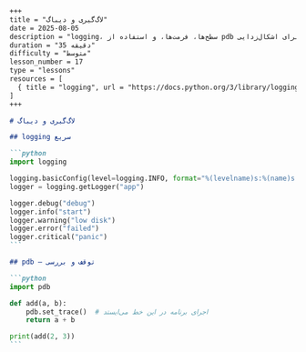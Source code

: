 ````markdown
+++
title = "لاگ‌گیری و دیباگ"
date = 2025-08-05
description = "logging، سطح‌ها، فرمت‌ها، و استفاده از pdb برای اشکال‌زدایی"
duration = "35 دقیقه"
difficulty = "متوسط"
lesson_number = 17
type = "lessons"
resources = [
  { title = "logging", url = "https://docs.python.org/3/library/logging.html" }
]
+++

# لاگ‌گیری و دیباگ

## logging سریع

```python
import logging

logging.basicConfig(level=logging.INFO, format="%(levelname)s:%(name)s:%(message)s")
logger = logging.getLogger("app")

logger.debug("debug")
logger.info("start")
logger.warning("low disk")
logger.error("failed")
logger.critical("panic")
```

## pdb — توقف و بررسی

```python
import pdb

def add(a, b):
    pdb.set_trace()  # اجرای برنامه در این خط می‌ایستد
    return a + b

print(add(2, 3))
```

````
